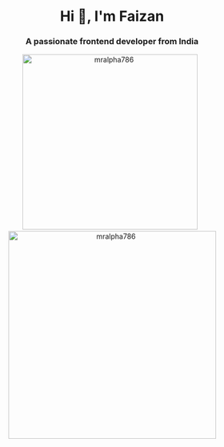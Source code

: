 <h1 align="center">Hi 👋, I'm Faizan</h1>
<h3 align="center">A passionate frontend developer from India</h3>

<p align="center">
  <img src="https://github-readme-stats.vercel.app/api/top-langs?username=mralpha786&show_icons=true&locale=en&layout=compact" alt="mralpha786" width="350" />
  &nbsp;<img src="https://github-readme-stats.vercel.app/api?username=mralpha786&show_icons=true&locale=en" alt="mralpha786" width="415"/>
</p>
